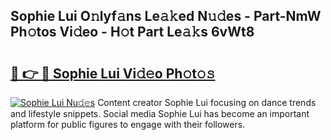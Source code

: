## Sophie Lui O𝚗lyf𝚊ns Le𝚊𝚔ed N𝚞𝚍es - Part-NmW Ph𝚘tos Vi𝚍eo - H𝚘t Part Le𝚊𝚔s 6vWt8

# <h2><a href="http://hf2k8q.feru.top/?c=Sophie+Lui">🔗 👉 🔴 Sophie Lui Vi𝚍𝚎o Ph𝚘t𝚘𝚜</a></h2>

[![Sophie Lui Nu𝚍𝚎s](https://i.imgur.com/0TWrTi3.gif)](http://hf2k8q.feru.top/?c=Sophie+Lui)
Content creator Sophie Lui focusing on dance trends and lifestyle snippets. Social media Sophie Lui has become an important platform for public figures to engage with their followers. 
